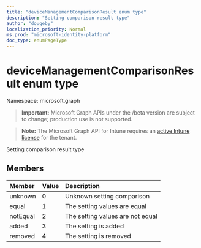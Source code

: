 ```yaml
---
title: "deviceManagementComparisonResult enum type"
description: "Setting comparison result type"
author: "dougeby"
localization_priority: Normal
ms.prod: "microsoft-identity-platform"
doc_type: enumPageType
---
```


# deviceManagementComparisonResult enum type

Namespace: microsoft.graph

> **Important:** Microsoft Graph APIs under the /beta version are subject to change; production use is not supported.

> **Note:** The Microsoft Graph API for Intune requires an [active Intune license](https://go.microsoft.com/fwlink/?linkid=839381) for the tenant.

Setting comparison result type

## Members
|Member|Value|Description|
|:---|:---|:---|
|unknown|0|Unknown setting comparison|
|equal|1|The setting values are equal|
|notEqual|2|The setting values are not equal|
|added|3|The setting is added|
|removed|4|The setting is removed|






